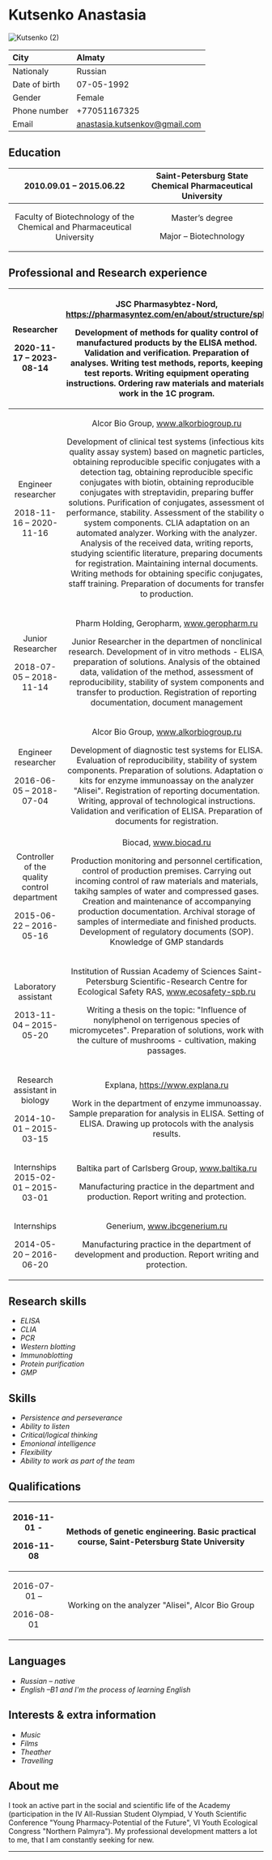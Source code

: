 ﻿# Kutsenko Anastasia  
 
![Kutsenko (2)](https://user-images.githubusercontent.com/86299064/130675047-ef7c3738-6803-4ae1-a45b-ed14fdf19aad.jpg)


City|Almaty
| :--|:--
Nationaly|Russian
Date of birth |07-05-1992
Gender |Female
Phone number|+77051167325
Email|anastasia.kutsenkov@gmail.com


## Education

 
2010.09.01 – 2015.06.22|Saint-Petersburg State Chemical Pharmaceutical University
 :-: | :-:
Faculty of Biotechnology of the Chemical and Pharmaceutical University|<p>Master’s degree</p><p>Major – Biotechnology</p>


## Professional and Research experience


|<p>Researcher</p><p>2020-11-17 – 2023-08-14</p>|<p>JSC Pharmasybtez-Nord, https://pharmasyntez.com/en/about/structure/spb</p><p>Development of methods for quality control of manufactured products by the ELISA method. Validation and verification. Preparation of analyses. Writing test methods, reports, keeping test reports. Writing equipment operating instructions. Ordering raw materials and materials, work in the 1C program.</p>|Saint-Petersburg|
| :-:|:-:| :-:|
|<p>Еngineer researcher</p><p>2018-11-16 – 2020-11-16</p>|<p>Alcor Bio Group, www.alkorbiogroup.ru</p><p>Development of clinical test systems (infectious kits, quality assay system) based on magnetic particles, obtaining reproducible specific conjugates with a detection tag, obtaining reproducible specific conjugates with biotin, obtaining reproducible conjugates with streptavidin, preparing buffer solutions. Purification of conjugates, assessment of performance, stability. Assessment of the stability of system components. CLIA  adaptation on an automated analyzer. Working with the analyzer. Analysis of the received data, writing reports, studying scientific literature, preparing documents for registration. Maintaining internal documents. Writing methods for obtaining specific conjugates, staff training. Preparation of documents for transfer to production.</p>|Saint-Petersburg|
|<p>Junior Researcher</p><p>2018-07-05 – 2018-11-14</p>|<p>Pharm Holding, Geropharm, www.geropharm.ru</p><p>Junior Researcher in the departmen of nonclinical research. Development of in vitro methods - ELISA, preparation of solutions. Analysis of the obtained data, validation of the method, assessment of reproducibility, stability of system components and transfer to production. Registration of reporting documentation, document management</p>|Saint-Petersburg|
|<p>Еngineer researcher</p><p>2016-06-05 – 2018-07-04</p>|<p>Alcor Bio Group, www.alkorbiogroup.ru</p><p>Development of diagnostic test systems for ELISA. Evaluation of reproducibility, stability of system components. Preparation of solutions. Adaptation of kits for enzyme immunoassay on the analyzer "Alisei". Registration of reporting documentation. Writing, approval of technological instructions. Validation and verification of ELISA. Preparation of documents for registration.</p>|Saint-Petersburg|
|<p>Сontroller of the quality control department</p><p>2015-06-22 – 2016-05-16</p>|Biocad, www.biocad.ru</p><p>Production monitoring and personnel certification, control of production premises. Carrying out incoming control of raw materials and materials, takihg samples of water and compressed gases. Creation and maintenance of accompanying production documentation. Archival storage of samples of intermediate and finished products. Development of regulatory documents (SOP). Knowledge of GMP standards</p><p></p>|Saint- Petersburg|
|<p>Laboratory assistant</p><p>2013-11-04 – 2015-05-20</p>|<p>Institution of Russian Academy of Sciences Saint-Petersburg Scientific-Research Centre for Ecological Safety RAS, www.ecosafety-spb.ru</p><p>Writing a thesis on the topic: "Influence of nonylphenol on terrigenous species of micromycetes". Preparation of solutions, work with the culture of mushrooms - cultivation, making passages.</p>|Saint-Petersburg|
|<p>Research assistant in biology</p><p>2014-10-01 – 2015-03-15</p>|<p>Explana, https://www.explana.ru</p><p></p><p>Work in the department of enzyme immunoassay. Sample preparation for analysis in ELISA. Setting of ELISA. Drawing up protocols with the analysis results.</p><p></p>|Saint Petersburg|
|Internships 2015-02-01 – 2015-03-01|<p>Baltika part of Carlsberg Group, www.baltika.ru</p><p>Manufacturing practice in the department and production. Report writing and protection.</p>|Saint-Petersburg|
|<p>Internships </p><p>2014-05-20 – 2016-06-20</p>|<p>Generium, www.ibcgenerium.ru</p><p>Manufacturing practice in the department of development and production. Report writing and protection.</p>|Moscow|

## Research skills
- *ELISA*
- *CLIA*
- *PCR*
- *Western blotting*
- *Immunoblotting*
- *Protein purification*
 - *GMP*


## Skills
- *Persistence and perseverance*
- *Ability to listen*
- *Critical/logical thinking*
- *Emonional intelligence*
- *Flexibility*
- *Ability to work as part of the team*


## Qualifications
|<p>2016-11-01 -</p>2016-11-08</p>|Methods of genetic engineering. Basic practical course, Saint-Petersburg State University|
| :-: | :-: |
|<p>2016-07-01 –</p><p> 2016-08-01</p>|Working on the analyzer "Alisei", Alcor Bio Group|


## Languages
- *Russian – native*
- *English –B1 and I'm the process of learning English* 


## Interests & extra information
- *Music*
- *Films* 
- *Theather*
- *Travelling*


## **About me**
I took an active part in the social and scientific life of the Academy (participation in the IV All-Russian Student Olympiad, V Youth Scientific Conference "Young Pharmacy-Potential of the Future", VI Youth Ecological Congress "Northern Palmyra"). My professional development matters a lot to me, that I am constantly seeking for new. 
 

----
